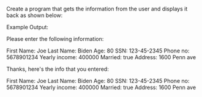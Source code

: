 Create a program that gets the information from the user and displays it back as shown below:


Example Output:

  Please enter the following information:

   First Name:
   Joe
   Last Name:
   Biden
   Age:
   80
   SSN: 
   123-45-2345
   Phone no:
   5678901234
   Yearly income:
   400000
   Married:
   true
   Address:
   1600 Penn ave
   


   Thanks, here's the info that you entered:

   First Name: Joe
   Last Name: Biden
   Age: 80
   SSN: 123-45-2345
   Phone no: 5678901234
   Yearly income: 400000
   Married: true
   Address: 1600 Penn ave

